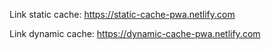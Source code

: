 Link static cache: https://static-cache-pwa.netlify.com

Link dynamic cache: https://dynamic-cache-pwa.netlify.com